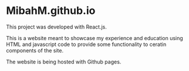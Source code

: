 # MibahM.github.io

This project was developed with React.js. 

This is a website meant to showcase my experience and education using HTML and javascript code to provide some functionality to ceratin components of the site. 

The website is being hosted with Github pages.
